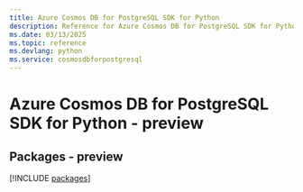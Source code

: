 ```yaml
---
title: Azure Cosmos DB for PostgreSQL SDK for Python
description: Reference for Azure Cosmos DB for PostgreSQL SDK for Python
ms.date: 03/13/2025
ms.topic: reference
ms.devlang: python
ms.service: cosmosdbforpostgresql
---
```

# Azure Cosmos DB for PostgreSQL SDK for Python - preview
## Packages - preview
[!INCLUDE [packages](cosmos-db-for-postgresql-index.md)]